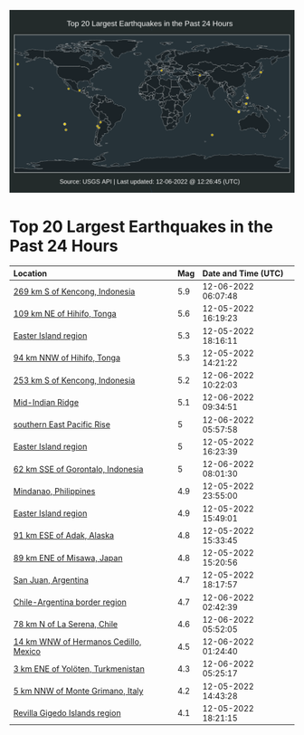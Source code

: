 ![Map](./map.png)

# Top 20 Largest Earthquakes in the Past 24 Hours

| Location | Mag | Date and Time (UTC) |
|:---|:---|:---|
| [269 km S of Kencong, Indonesia](https://earthquake.usgs.gov/earthquakes/eventpage/us6000j77l) | 5.9 | 12-06-2022 06:07:48 |
| [109 km NE of Hihifo, Tonga](https://earthquake.usgs.gov/earthquakes/eventpage/us6000j71p) | 5.6 | 12-05-2022 16:19:23 |
| [Easter Island region](https://earthquake.usgs.gov/earthquakes/eventpage/us6000j73r) | 5.3 | 12-05-2022 18:16:11 |
| [94 km NNW of Hihifo, Tonga](https://earthquake.usgs.gov/earthquakes/eventpage/us6000j70t) | 5.3 | 12-05-2022 14:21:22 |
| [253 km S of Kencong, Indonesia](https://earthquake.usgs.gov/earthquakes/eventpage/us6000j7b1) | 5.2 | 12-06-2022 10:22:03 |
| [Mid-Indian Ridge](https://earthquake.usgs.gov/earthquakes/eventpage/us6000j7at) | 5.1 | 12-06-2022 09:34:51 |
| [southern East Pacific Rise](https://earthquake.usgs.gov/earthquakes/eventpage/us6000j77j) | 5 | 12-06-2022 05:57:58 |
| [Easter Island region](https://earthquake.usgs.gov/earthquakes/eventpage/us6000j74w) | 5 | 12-05-2022 16:23:39 |
| [62 km SSE of Gorontalo, Indonesia](https://earthquake.usgs.gov/earthquakes/eventpage/us6000j79p) | 5 | 12-06-2022 08:01:30 |
| [Mindanao, Philippines](https://earthquake.usgs.gov/earthquakes/eventpage/us6000j76d) | 4.9 | 12-05-2022 23:55:00 |
| [Easter Island region](https://earthquake.usgs.gov/earthquakes/eventpage/us6000j71a) | 4.9 | 12-05-2022 15:49:01 |
| [91 km ESE of Adak, Alaska](https://earthquake.usgs.gov/earthquakes/eventpage/us6000j715) | 4.8 | 12-05-2022 15:33:45 |
| [89 km ENE of Misawa, Japan](https://earthquake.usgs.gov/earthquakes/eventpage/us6000j711) | 4.8 | 12-05-2022 15:20:56 |
| [San Juan, Argentina](https://earthquake.usgs.gov/earthquakes/eventpage/us6000j73l) | 4.7 | 12-05-2022 18:17:57 |
| [Chile-Argentina border region](https://earthquake.usgs.gov/earthquakes/eventpage/us6000j76x) | 4.7 | 12-06-2022 02:42:39 |
| [78 km N of La Serena, Chile](https://earthquake.usgs.gov/earthquakes/eventpage/us6000j77i) | 4.6 | 12-06-2022 05:52:05 |
| [14 km WNW of Hermanos Cedillo, Mexico](https://earthquake.usgs.gov/earthquakes/eventpage/us6000j76k) | 4.5 | 12-06-2022 01:24:40 |
| [3 km ENE of Yolöten, Turkmenistan](https://earthquake.usgs.gov/earthquakes/eventpage/us6000j77f) | 4.3 | 12-06-2022 05:25:17 |
| [5 km NNW of Monte Grimano, Italy](https://earthquake.usgs.gov/earthquakes/eventpage/us6000j70x) | 4.2 | 12-05-2022 14:43:28 |
| [Revilla Gigedo Islands region](https://earthquake.usgs.gov/earthquakes/eventpage/us6000j73p) | 4.1 | 12-05-2022 18:21:15 |
